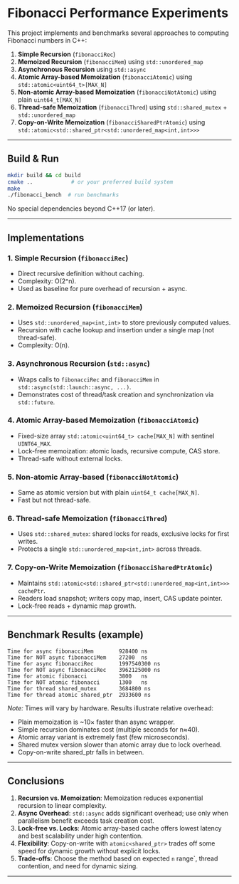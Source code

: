 # Fibonacci Performance Experiments

This project implements and benchmarks several approaches to computing Fibonacci numbers in C++:

1. **Simple Recursion** (`fibonacciRec`)  
2. **Memoized Recursion** (`fibonacciMem`) using `std::unordered_map`  
3. **Asynchronous Recursion** using `std::async`  
4. **Atomic Array-based Memoization** (`fibonacciAtomic`) using `std::atomic<uint64_t>[MAX_N]`  
5. **Non-atomic Array-based Memoization** (`fibonacciNotAtomic`) using plain `uint64_t[MAX_N]`  
6. **Thread-safe Memoization** (`fibonacciThred`) using `std::shared_mutex` + `std::unordered_map`  
7. **Copy-on-Write Memoization** (`fibonacciSharedPtrAtomic`) using `std::atomic<std::shared_ptr<std::unordered_map<int,int>>>`

---

## Build & Run

```sh
mkdir build && cd build
cmake ..            # or your preferred build system
make
./fibonacci_bench  # run benchmarks
```

No special dependencies beyond C++17 (or later).

---

## Implementations

### 1. Simple Recursion (`fibonacciRec`)
- Direct recursive definition without caching.
- Complexity: O(2^n).
- Used as baseline for pure overhead of recursion + async.

### 2. Memoized Recursion (`fibonacciMem`)
- Uses `std::unordered_map<int,int>` to store previously computed values.
- Recursion with cache lookup and insertion under a single map (not thread-safe).
- Complexity: O(n).

### 3. Asynchronous Recursion (`std::async`)
- Wraps calls to `fibonacciRec` and `fibonacciMem` in `std::async(std::launch::async, ...)`.
- Demonstrates cost of thread/task creation and synchronization via `std::future`.

### 4. Atomic Array-based Memoization (`fibonacciAtomic`)
- Fixed-size array `std::atomic<uint64_t> cache[MAX_N]` with sentinel `UINT64_MAX`.
- Lock-free memoization: atomic loads, recursive compute, CAS store.
- Thread-safe without external locks.

### 5. Non-atomic Array-based (`fibonacciNotAtomic`)
- Same as atomic version but with plain `uint64_t cache[MAX_N]`.
- Fast but not thread-safe.

### 6. Thread-safe Memoization (`fibonacciThred`)
- Uses `std::shared_mutex`: shared locks for reads, exclusive locks for first writes.
- Protects a single `std::unordered_map<int,int>` across threads.

### 7. Copy-on-Write Memoization (`fibonacciSharedPtrAtomic`)
- Maintains `std::atomic<std::shared_ptr<std::unordered_map<int,int>>> cachePtr`.
- Readers load snapshot; writers copy map, insert, CAS update pointer.
- Lock-free reads + dynamic map growth.

---

## Benchmark Results (example)
```
Time for async fibonacciMem        928400 ns
Time for NOT async fibonacciMem    27200  ns
Time for async fibonacciRec        1997540300 ns
Time for NOT async fibonacciRec    3962125000 ns
Time for atomic fibonacci          3800   ns
Time for NOT atomic fibonacci      1300   ns
Time for thread shared_mutex       3684800 ns
Time for thread atomic shared_ptr  2933600 ns
```

*Note:* Times will vary by hardware. Results illustrate relative overhead:
- Plain memoization is ~10× faster than async wrapper.
- Simple recursion dominates cost (multiple seconds for n≈40).
- Atomic array variant is extremely fast (few microseconds).
- Shared mutex version slower than atomic array due to lock overhead.
- Copy-on-write shared_ptr falls in between.

---

## Conclusions

1. **Recursion vs. Memoization**: Memoization reduces exponential recursion to linear complexity.
2. **Async Overhead**: `std::async` adds significant overhead; use only when parallelism benefit exceeds task creation cost.
3. **Lock-free vs. Locks**: Atomic array-based cache offers lowest latency and best scalability under high contention.
4. **Flexibility**: Copy-on-write with `atomic<shared_ptr>` trades off some speed for dynamic growth without explicit locks.
5. **Trade-offs**: Choose the method based on expected `n` range`, thread contention, and need for dynamic sizing.

---

